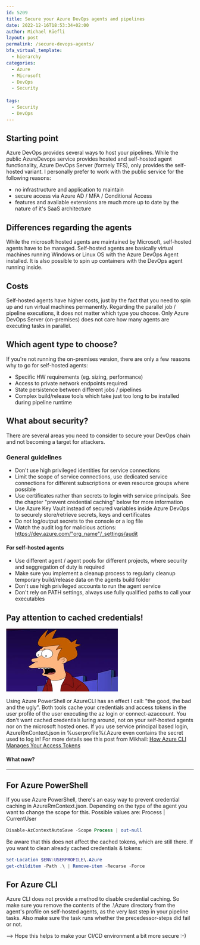 ```yaml
---
id: 5209
title: Secure your Azure DevOps agents and pipelines
date: 2022-12-16T18:53:34+02:00
author: Michael Rüefli
layout: post
permalink: /secure-devops-agents/
bfa_virtual_template:
  - hierarchy
categories:
  - Azure
  - Microsoft
  - DevOps
  - Security

tags:
  - Security
  - DevOps
---
```

## Starting point
Azure DevOps provides several ways to host your pipelines. While the public AzureDevops service provides hosted and self-hosted agent functionality, Azure DevOps Server (formely TFS), only provides the self-hosted variant.
I personally prefer to work with the public service for the following reasons:

- no infrastructure and application to maintain
- secure access via Azure AD / MFA / Conditional Access
- features and available extensions are much more up to date by the nature of it's SaaS architecture

## Differences regarding the agents
While the microsoft hosted agents are maintained by Microsoft, self-hosted agents have to be managed. Self-hosted agents are basically virtual machines running Windows or Linux OS with the Azure DevOps Agent installed. It is also possible to spin up containers with the DevOps agent running inside.

## Costs
Self-hosted agents have higher costs, just by the fact that you need to spin up and run virtual machines permanently.
Regarding the parallel job / pipeline executions, it does not matter which type you choose. Only Azure DevOps Server (on-premises) does not care how many agents are executing tasks in parallel.

## Which agent type to choose?
If you're not running the on-premises version, there are only a few reasons why to go for self-hosted agents:

- Specific HW requirements (eg. sizing, performance)
- Access to private network endpoints required
- State persistence between different jobs / pipelines
- Complex build/release tools which take just too long to be installed during pipeline runtime

## What about security?
There are several areas you need to consider to secure your DevOps chain and not becoming a target for attackers.

### General guidelines

- Don't use high privileged identities for service connections
- Limit the scope of service connections, use dedicated service connections for different subscriptions or even resource groups where possible
- Use certificates rather than secrets to login with service principals. See the chapter "prevent credential caching" below for more information
- Use Azure Key Vault instead of secured variables inside Azure DevOps to securely store/retrieve secrets, keys and certificates
- Do not log/output secrets to the console or a log file
- Watch the audit log for malicious actions: https://dev.azure.com/"org_name"/_settings/audit


#### For self-hosted agents
- Use different agent / agent pools for different projects, where security and seggregation of duty is required
- Make sure you implement a cleanup process to regularly cleanup temporary build/release data on the agents build folder
- Don't use high privileged accounts to run the agent service
- Don't rely on PATH settings, always use fully qualified paths to call your executables

## Pay attention to cached credentials!
![whaaat](../images/2020/shockedfry.jpg)

Using Azure PowerShell or AzureCLI has an effect I call: "the good, the bad and the ugly". Both tools cache your credentials and access tokens in the user profile of the user executing the az login or connect-azaccount. You don't want cached credentials luring around, not on your self-hosted agents nor on the microsoft hosted ones.
If you use service principal based login, AzureRmContext.json in %userprofile%/.Azure even contains the secret used to log in!
For more details see this post from Mikhail: [How Azure CLI Manages Your Access Tokens](https://mikhail.io/2019/07/how-azure-cli-manages-access-tokens/)

#### What now?
---------

For Azure PowerShell
--------------------
If you use Azure PowerShell, there's an easy way to prevent credential caching in AzureRmContext.json. Depending on the type of the agent you want to change the scope for this. Possible values are: Process | CurrentUser

```PowerShell
Disable-AzContextAutoSave -Scope Process | out-null
```

Be aware that this does not affect the cached tokens, which are still there.
If you want to clean already cached credentials & tokens:
```PowerShell
Set-Location $ENV:USERPROFILE\.Azure
get-childitem -Path .\ | Remove-item -Recurse -Force
```

For Azure CLI
-------------
Azure CLI does not provide a method to disable credential caching. So make sure you remove the contents of the .\Azure directory from the agent's profile on self-hosted agents, as the very last step in your pipeline tasks. Also make sure the task runs whether the precedessor-steps did fail or not.


--> Hope this helps to make your CI/CD environment a bit more secure :-)
